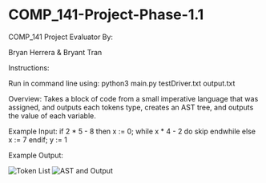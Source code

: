 # COMP_141-Project-Phase-1.1
COMP_141 Project Evaluator By:

Bryan Herrera & Bryant Tran

Instructions:

Run in command line using: python3 main.py testDriver.txt output.txt

Overview:
Takes a block of code from a small imperative language that was assigned, and outputs
each tokens type, creates an AST tree, and outputs the value of each variable.

Example Input:
if 2 * 5 - 8 then
  x := 0;
while x * 4 - 2 do
  skip
endwhile
else
  x := 7
endif;
  y := 1
  
Example Output:

![Token List](https://github.com/BryanHerrera19/COMP_141-Project-Evaluator/blob/main/Images/Token%20List.png?raw=true)
![AST and Output](https://github.com/BryanHerrera19/COMP_141-Project-Evaluator/blob/main/Images/AST%20and%20output.png?raw=true)
